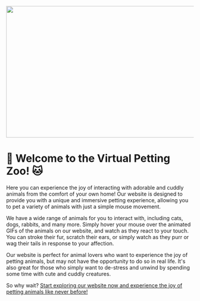 <p align="center">
  <img width="800" height="354" src="https://user-images.githubusercontent.com/9105359/224079326-e78b62a1-0320-4295-981c-f478dbc5cdfb.gif">
</p>


# 🐶 Welcome to the Virtual Petting Zoo! 🐱

Here you can experience the joy of interacting with adorable and cuddly animals from the comfort of your own home! Our website is designed to provide you with a unique and immersive petting experience, allowing you to pet a variety of animals with just a simple mouse movement.

We have a wide range of animals for you to interact with, including cats, dogs, rabbits, and many more. Simply hover your mouse over the animated GIFs of the animals on our website, and watch as they react to your touch. You can stroke their fur, scratch their ears, or simply watch as they purr or wag their tails in response to your affection.

Our website is perfect for animal lovers who want to experience the joy of petting animals, but may not have the opportunity to do so in real life. It's also great for those who simply want to de-stress and unwind by spending some time with cute and cuddly creatures.

So why wait? [Start exploring our website now and experience the joy of petting animals like never before!](https://virtual-petting-zoo.vercel.app/)

